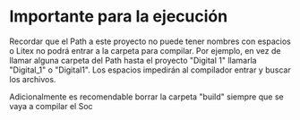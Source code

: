 # Importante para la ejecución
Recordar que el Path a este proyecto no puede tener nombres con espacios o Litex no podrá entrar a la carpeta para compilar. Por ejemplo, en vez de llamar alguna carpeta del Path hasta el proyecto "Digital 1" llamarla "Digital_1" o "Digital1". Los espacios impedirán al compilador entrar y buscar los archivos.

Adicionalmente es recomendable borrar la carpeta "build" siempre que se vaya a compilar el Soc

